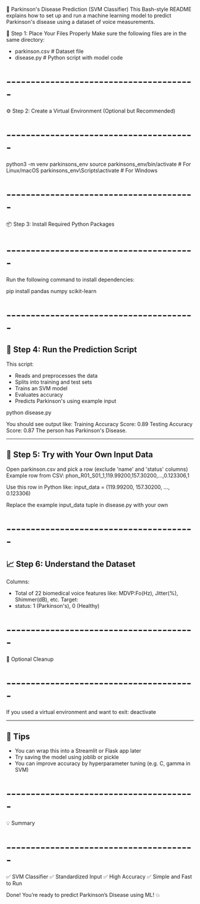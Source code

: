  🧠 Parkinson's Disease Prediction (SVM Classifier)
 This Bash-style README explains how to set up and run a machine learning model to predict Parkinson's disease using a dataset of voice measurements.
 
 📁 Step 1: Place Your Files Properly
 Make sure the following files are in the same directory:
  - parkinson.csv         # Dataset file
  - disease.py            # Python script with model code

# ---------------------------------------
 ⚙️ Step 2: Create a Virtual Environment (Optional but Recommended)
# ---------------------------------------
 python3 -m venv parkinsons_env
 source parkinsons_env/bin/activate   # For Linux/macOS
 parkinsons_env\Scripts\activate      # For Windows

# ---------------------------------------
 📦 Step 3: Install Required Python Packages
# ---------------------------------------
 Run the following command to install dependencies:

pip install pandas numpy scikit-learn

# ---------------------------------------
 🚀 Step 4: Run the Prediction Script
 ---------------------------------------
 This script:
  - Reads and preprocesses the data
  - Splits into training and test sets
  - Trains an SVM model
  - Evaluates accuracy
  - Predicts Parkinson's using example input

python disease.py

 You should see output like:
 Training Accuracy Score: 0.89
 Testing Accuracy Score: 0.87
 The person has Parkinson's Disease.

 ---------------------------------------
 🧪 Step 5: Try with Your Own Input Data
 ---------------------------------------
 Open parkinson.csv and pick a row (exclude 'name' and 'status' columns)
 Example row from CSV:
 phon_R01_S01_1,119.99200,157.30200,...,0.123306,1

 Use this row in Python like:
 input_data = (119.99200, 157.30200, ..., 0.123306)

 Replace the example input_data tuple in disease.py with your own

# ---------------------------------------
 📈 Step 6: Understand the Dataset
 ---------------------------------------
 Columns:
 - Total of 22 biomedical voice features like:
   MDVP:Fo(Hz), Jitter(%), Shimmer(dB), etc.
 Target:
 - status: 1 (Parkinson's), 0 (Healthy)

# ---------------------------------------
 🧼 Optional Cleanup
# ---------------------------------------
 If you used a virtual environment and want to exit:
 deactivate

 ---------------------------------------
 📝 Tips
 ---------------------------------------
 - You can wrap this into a Streamlit or Flask app later
 - Try saving the model using joblib or pickle
 - You can improve accuracy by hyperparameter tuning (e.g. C, gamma in SVM)

# ---------------------------------------
 💡 Summary
# ---------------------------------------
 ✅ SVM Classifier
 ✅ Standardized Input
 ✅ High Accuracy
 ✅ Simple and Fast to Run

 Done! You’re ready to predict Parkinson’s Disease using ML! 💥
